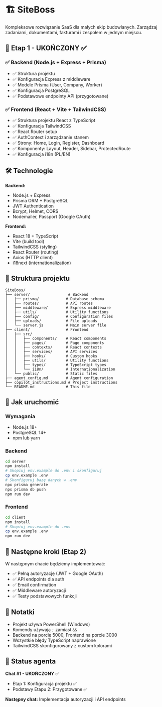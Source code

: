 # 🏗️ SiteBoss

Kompleksowe rozwiązanie SaaS dla małych ekip budowlanych. Zarządzaj zadaniami, dokumentami, fakturami i zespołem w jednym miejscu.

## 🚀 Etap 1 - UKOŃCZONY ✅

### ✅ Backend (Node.js + Express + Prisma)
- ✅ Struktura projektu
- ✅ Konfiguracja Express z middleware
- ✅ Modele Prisma (User, Company, Worker)
- ✅ Konfiguracja PostgreSQL
- ✅ Podstawowe endpointy API (przygotowane)

### ✅ Frontend (React + Vite + TailwindCSS)
- ✅ Struktura projektu React z TypeScript
- ✅ Konfiguracja TailwindCSS
- ✅ React Router setup
- ✅ AuthContext i zarządzanie stanem
- ✅ Strony: Home, Login, Register, Dashboard
- ✅ Komponenty: Layout, Header, Sidebar, ProtectedRoute
- ✅ Konfiguracja i18n (PL/EN)

## 🛠️ Technologie

**Backend:**
- Node.js + Express
- Prisma ORM + PostgreSQL
- JWT Authentication
- Bcrypt, Helmet, CORS
- Nodemailer, Passport (Google OAuth)

**Frontend:**
- React 18 + TypeScript
- Vite (build tool)
- TailwindCSS (styling)
- React Router (routing)
- Axios (HTTP client)
- i18next (internationalization)

## 📁 Struktura projektu

```
SiteBoss/
├── server/                 # Backend
│   ├── prisma/            # Database schema
│   ├── routes/            # API routes
│   ├── middleware/        # Express middleware
│   ├── utils/             # Utility functions
│   ├── config/            # Configuration files
│   ├── uploads/           # File uploads
│   └── server.js          # Main server file
├── client/                # Frontend
│   ├── src/
│   │   ├── components/    # React components
│   │   ├── pages/         # Page components
│   │   ├── contexts/      # React contexts
│   │   ├── services/      # API services
│   │   ├── hooks/         # Custom hooks
│   │   ├── utils/         # Utility functions
│   │   ├── types/         # TypeScript types
│   │   └── i18n/          # Internationalization
│   └── public/            # Static files
├── agent_config.md        # Agent configuration
├── copilot_instructions.md # Project instructions
└── README.md              # This file
```

## 🚀 Jak uruchomić

### Wymagania
- Node.js 18+
- PostgreSQL 14+
- npm lub yarn

### Backend
```bash
cd server
npm install
# Skopiuj env.example do .env i skonfiguruj
cp env.example .env
# Skonfiguruj bazę danych w .env
npx prisma generate
npx prisma db push
npm run dev
```

### Frontend
```bash
cd client
npm install
# Skopiuj env.example do .env
cp env.example .env
npm run dev
```

## 🎯 Następne kroki (Etap 2)

W następnym chacie będziemy implementować:
- ✅ Pełną autoryzację (JWT + Google OAuth)
- ✅ API endpoints dla auth
- ✅ Email confirmation
- ✅ Middleware autoryzacji
- ✅ Testy podstawowych funkcji

## 📝 Notatki

- Projekt używa PowerShell (Windows)
- Komendy używają `;` zamiast `&&`
- Backend na porcie 5000, Frontend na porcie 3000
- Wszystkie błędy TypeScript naprawione
- TailwindCSS skonfigurowany z custom kolorami

## 🤖 Status agenta

**Chat #1 - UKOŃCZONY** ✅
- Etap 1: Konfiguracja projektu ✅
- Podstawy Etapu 2: Przygotowane ✅

**Następny chat:** Implementacja autoryzacji i API endpoints 